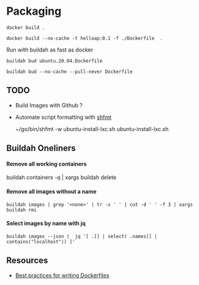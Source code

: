 # Packaging

    docker build .

    docker build --no-cache -t helloap:0.1 -f ./Dockerfile  .

Run with buildah as fast as docker

    buildah bud ubuntu.20.04.Dockerfile

    buildah bud --no-cache --pull-never Dockerfile

## TODO

* Build Images with Github ?
* Automate script formatting with [shfmt](https://github.com/mvdan/sh)

    ~/go/bin/shfmt -w ubuntu-install-lxc.sh ubuntu-install-lxc.sh


## Buildah Oneliners

#### Remove all working containers

   buildah containers -q | xargs buildah delete

#### Remove all images without a name

    buildah images | grep '<none>' | tr -s ' ' | cut -d ' ' -f 3 | xargs buildah rmi

#### Select images by name with jq

    buildah images --json |  jq '[ .[] | select( .names[] | contains("localhost")) ]'


## Resources

* [Best practices for writing Dockerfiles](https://docs.docker.com/develop/develop-images/dockerfile_best-practices/)


